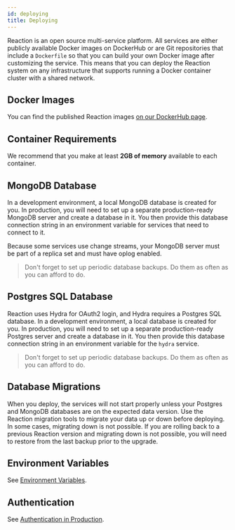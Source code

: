 ```yaml
---
id: deploying
title: Deploying
---
```


Reaction is an open source multi-service platform. All services are either publicly available Docker images on DockerHub or are Git repositories that include a `Dockerfile` so that you can build your own Docker image after customizing the service. This means that you can deploy the Reaction system on any infrastructure that supports running a Docker container cluster with a shared network.

## Docker Images

You can find the published Reaction images [on our DockerHub page](https://hub.docker.com/u/reactioncommerce).

## Container Requirements

We recommend that you make at least **2GB of memory** available to each container.

## MongoDB Database

In a development environment, a local MongoDB database is created for you. In production, you will need to set up a separate production-ready MongoDB server and create a database in it. You then provide this database connection string in an environment variable for services that need to connect to it.

Because some services use change streams, your MongoDB server must be part of a replica set and must have oplog enabled.

> Don't forget to set up periodic database backups. Do them as often as you can afford to do.

## Postgres SQL Database

Reaction uses Hydra for OAuth2 login, and Hydra requires a Postgres SQL database. In a development environment, a local database is created for you. In production, you will need to set up a separate production-ready Postgres server and create a database in it. You then provide this database connection string in an environment variable for the `hydra` service.

> Don't forget to set up periodic database backups. Do them as often as you can afford to do.

## Database Migrations

When you deploy, the services will not start properly unless your Postgres and MongoDB databases are on the expected data version. Use the Reaction migration tools to migrate your data up or down before deploying. In some cases, migrating down is not possible. If you are rolling back to a previous Reaction version and migrating down is not possible, you will need to restore from the last backup prior to the upgrade.

## Environment Variables

See [Environment Variables](./environment-variables).

## Authentication

See [Authentication in Production](./authentication-in-prod).
